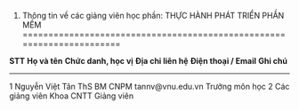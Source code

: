 1. Thông tin về các giảng viên học phần: THỰC HÀNH PHÁT TRIỂN PHẦN MỀM
======================================================================

  **STT**   **Họ và tên**              **Chức danh, học vị**   **Địa chỉ liên hệ**   **Điện thoại / Email**   **Ghi chú**
  --------- -------------------------- ----------------------- --------------------- ------------------------ ----------------
  1         Nguyễn Việt Tân            ThS                     BM CNPM               tannv\@vnu.edu.vn        Trưởng môn học
  2         Các giảng viên Khoa CNTT   Giảng viên                                                             


